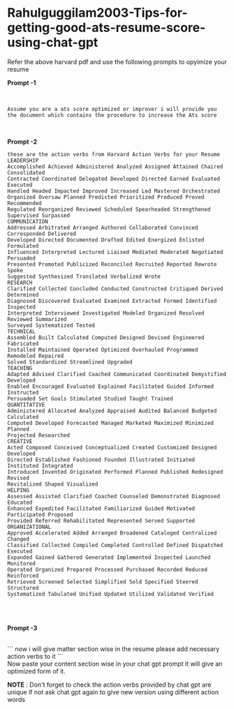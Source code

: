 # Rahulguggilam2003-Tips-for-getting-good-ats-resume-score-using-chat-gpt

Refer the above harvard pdf and use the following prompts to opyimize your resume <br>

**Prompt -1** 

<br>

```
Assume you are a ats score optimized or improver i will provide you the document which contains the procedure to increase the Ats score
```
<br>

**Prompt -2**
<br>
```
these are the action verbs from Harvard Action Verbs for your Resume
LEADERSHIP
Accomplished Achieved Administered Analyzed Assigned Attained Chaired Consolidated
Contracted Coordinated Delegated Developed Directed Earned Evaluated Executed
Handled Headed Impacted Improved Increased Led Mastered Orchestrated
Organized Oversaw Planned Predicted Prioritized Produced Proved Recommended
Regulated Reorganized Reviewed Scheduled Spearheaded Strengthened Supervised Surpassed
COMMUNICATION
Addressed Arbitrated Arranged Authored Collaborated Convinced Corresponded Delivered
Developed Directed Documented Drafted Edited Energized Enlisted Formulated
Influenced Interpreted Lectured Liaised Mediated Moderated Negotiated Persuaded
Presented Promoted Publicized Reconciled Recruited Reported Rewrote Spoke
Suggested Synthesized Translated Verbalized Wrote
RESEARCH
Clarified Collected Concluded Conducted Constructed Critiqued Derived Determined
Diagnosed Discovered Evaluated Examined Extracted Formed Identified Inspected
Interpreted Interviewed Investigated Modeled Organized Resolved Reviewed Summarized
Surveyed Systematized Tested
TECHNICAL
Assembled Built Calculated Computed Designed Devised Engineered Fabricated
Installed Maintained Operated Optimized Overhauled Programmed Remodeled Repaired
Solved Standardized Streamlined Upgraded
TEACHING
Adapted Advised Clarified Coached Communicated Coordinated Demystified Developed
Enabled Encouraged Evaluated Explained Facilitated Guided Informed Instructed
Persuaded Set Goals Stimulated Studied Taught Trained
QUANTITATIVE
Administered Allocated Analyzed Appraised Audited Balanced Budgeted Calculated
Computed Developed Forecasted Managed Marketed Maximized Minimized Planned
Projected Researched
CREATIVE
Acted Composed Conceived Conceptualized Created Customized Designed Developed
Directed Established Fashioned Founded Illustrated Initiated Instituted Integrated
Introduced Invented Originated Performed Planned Published Redesigned Revised
Revitalized Shaped Visualized
HELPING
Assessed Assisted Clarified Coached Counseled Demonstrated Diagnosed Educated
Enhanced Expedited Facilitated Familiarized Guided Motivated Participated Proposed
Provided Referred Rehabilitated Represented Served Supported
ORGANIZATIONAL
Approved Accelerated Added Arranged Broadened Cataloged Centralized Changed
Classified Collected Compiled Completed Controlled Defined Dispatched Executed
Expanded Gained Gathered Generated Implemented Inspected Launched Monitored
Operated Organized Prepared Processed Purchased Recorded Reduced Reinforced
Retrieved Screened Selected Simplified Sold Specified Steered Structured
Systematized Tabulated Unified Updated Utilized Validated Verified
```
<br>
<br>

**Prompt -3**

<br>
```
now i will give matter section wise in the resume please add necessary action verbs to it 
```
<br>
Now paste your content section wise in your chat gpt prompt it will give an optimized form of it.<br>

**NOTE** : Don't forget to check the action verbs provided by chat gpt are unique if not ask chat gpt again to give new version using different action words
